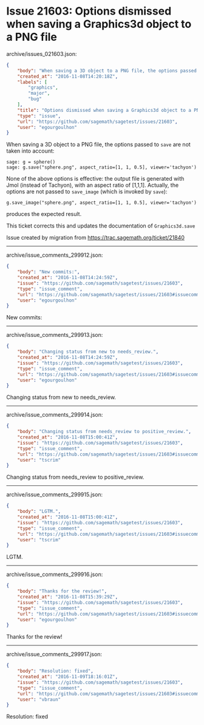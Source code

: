# Issue 21603: Options dismissed when saving a Graphics3d object to a PNG file

archive/issues_021603.json:
```json
{
    "body": "When saving a 3D object to a PNG file, the options passed to `save` are not taken into account:\n\n\n```\nsage: g = sphere()\nsage: g.save(\"sphere.png\", aspect_ratio=[1, 1, 0.5], viewer='tachyon')\n```\n\nNone of the above options is effective: the output file is generated with Jmol (instead of Tachyon), with an aspect ratio of [1,1,1]. Actually, the options are not passed to `save_image` (which is invoked by `save`):\n\n```\ng.save_image(\"sphere.png\", aspect_ratio=[1, 1, 0.5], viewer='tachyon')\n```\n\nproduces the expected result.\n\nThis ticket corrects this and updates the documentation of `Graphics3d.save`\n\nIssue created by migration from https://trac.sagemath.org/ticket/21840\n\n",
    "created_at": "2016-11-08T14:20:18Z",
    "labels": [
        "graphics",
        "major",
        "bug"
    ],
    "title": "Options dismissed when saving a Graphics3d object to a PNG file",
    "type": "issue",
    "url": "https://github.com/sagemath/sagetest/issues/21603",
    "user": "egourgoulhon"
}
```
When saving a 3D object to a PNG file, the options passed to `save` are not taken into account:


```
sage: g = sphere()
sage: g.save("sphere.png", aspect_ratio=[1, 1, 0.5], viewer='tachyon')
```

None of the above options is effective: the output file is generated with Jmol (instead of Tachyon), with an aspect ratio of [1,1,1]. Actually, the options are not passed to `save_image` (which is invoked by `save`):

```
g.save_image("sphere.png", aspect_ratio=[1, 1, 0.5], viewer='tachyon')
```

produces the expected result.

This ticket corrects this and updates the documentation of `Graphics3d.save`

Issue created by migration from https://trac.sagemath.org/ticket/21840





---

archive/issue_comments_299912.json:
```json
{
    "body": "New commits:",
    "created_at": "2016-11-08T14:24:59Z",
    "issue": "https://github.com/sagemath/sagetest/issues/21603",
    "type": "issue_comment",
    "url": "https://github.com/sagemath/sagetest/issues/21603#issuecomment-299912",
    "user": "egourgoulhon"
}
```

New commits:



---

archive/issue_comments_299913.json:
```json
{
    "body": "Changing status from new to needs_review.",
    "created_at": "2016-11-08T14:24:59Z",
    "issue": "https://github.com/sagemath/sagetest/issues/21603",
    "type": "issue_comment",
    "url": "https://github.com/sagemath/sagetest/issues/21603#issuecomment-299913",
    "user": "egourgoulhon"
}
```

Changing status from new to needs_review.



---

archive/issue_comments_299914.json:
```json
{
    "body": "Changing status from needs_review to positive_review.",
    "created_at": "2016-11-08T15:00:41Z",
    "issue": "https://github.com/sagemath/sagetest/issues/21603",
    "type": "issue_comment",
    "url": "https://github.com/sagemath/sagetest/issues/21603#issuecomment-299914",
    "user": "tscrim"
}
```

Changing status from needs_review to positive_review.



---

archive/issue_comments_299915.json:
```json
{
    "body": "LGTM.",
    "created_at": "2016-11-08T15:00:41Z",
    "issue": "https://github.com/sagemath/sagetest/issues/21603",
    "type": "issue_comment",
    "url": "https://github.com/sagemath/sagetest/issues/21603#issuecomment-299915",
    "user": "tscrim"
}
```

LGTM.



---

archive/issue_comments_299916.json:
```json
{
    "body": "Thanks for the review!",
    "created_at": "2016-11-08T15:39:29Z",
    "issue": "https://github.com/sagemath/sagetest/issues/21603",
    "type": "issue_comment",
    "url": "https://github.com/sagemath/sagetest/issues/21603#issuecomment-299916",
    "user": "egourgoulhon"
}
```

Thanks for the review!



---

archive/issue_comments_299917.json:
```json
{
    "body": "Resolution: fixed",
    "created_at": "2016-11-09T18:16:01Z",
    "issue": "https://github.com/sagemath/sagetest/issues/21603",
    "type": "issue_comment",
    "url": "https://github.com/sagemath/sagetest/issues/21603#issuecomment-299917",
    "user": "vbraun"
}
```

Resolution: fixed
